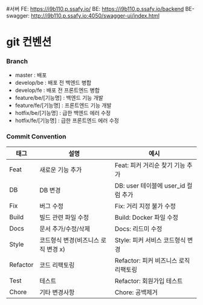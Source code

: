 #서버
FE: https://i9b110.p.ssafy.io/
BE: https://i9b110.p.ssafy.io/backend
BE-swagger: http://i9b110.p.ssafy.io:4050/swagger-ui/index.html

# git 컨벤션

### Branch

- master : 배포
- develop/be : 배포 전 백엔드 병합
- develop/fe : 배포 전 프론트엔드 병합
- feature/be/[기능명] : 백엔드 기능 개발
- feature/fe/[기능명] : 프론트엔드 기능 개발
- hotfix/be/[기능명] : 급한 백엔드 에러 수정
- hotfix/fe/[기능명] : 급한 프론트엔드 에러 수정

### Commit Convention

| 태그 | 설명 | 예시 |
| --- | --- | --- |
| Feat | 새로운 기능 추가 | Feat: 피커 거리순 찾기 기능 추가 |
| DB | DB 변경 | DB: user 테이블에 user_id 컬럼 추가 |
| Fix | 버그 수정 | Fix: 거리 지정 불가 수정  |
| Build | 빌드 관련 파일 수정 | Build: Docker 파일 수정 |
| Docs | 문서 추가/수정/삭제 | Docs: 리드미 수정 |
| Style | 코드형식 변경(비즈니스 로직 변경 x) | Style: 피커 서비스 코드형식 변경 |
| Refactor | 코드 리팩토링 | Refactor: 피커 비즈니스 로직 리팩토링 |
| Test | 테스트 | Refactor: 회원가입 테스트 |
| Chore | 기타 변경사항 | Chore: 공백제거 |
